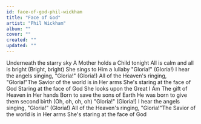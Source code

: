 ```yaml
---
id: face-of-god-phil-wickham
title: "Face of God"
artist: "Phil Wickham"
album: ""
cover: ""
created: ""
updated: ""
---
```


Underneath the starry sky
A Mother holds a Child tonight
All is calm and all is bright (Bright, bright)
She sings to Him a lullaby
"Gloria!" (Gloria!)
I hear the angels singing, "Gloria!" (Gloria!)
All of the Heaven's ringing, "Gloria!"The Savior of the world is in Her arms
She's staring at the face of God
Staring at the face of God
She looks upon the Great I Am
The gift of Heaven in Her hands
Born to save the sons of Earth
He was born to give them second birth (Oh, oh, oh, oh)
"Gloria!" (Gloria!)
I hear the angels singing, "Gloria!" (Gloria!)
All of the Heaven's ringing, "Gloria!"The Savior of the world is in Her arms
She's staring at the face of God